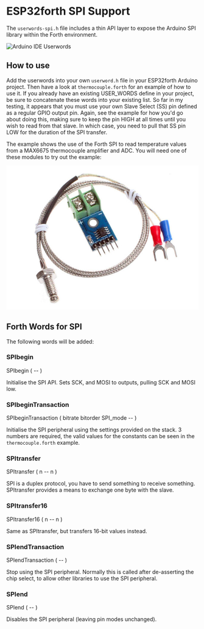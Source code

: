 # ESP32forth SPI Support
The ```userwords-spi.h``` file includes a thin API layer to expose the Arduino SPI library within the Forth environment.

![Arduino IDE Userwords](https://github.com/Esp32forth-org/jasontay/blob/main/images/Arduino-userwords.jpg)

## How to use
Add the userwords into your own ```userword.h``` file in your ESP32forth Arduino project. Then have a look at ```thermocouple.forth```
for an example of how to use it.
If you already have an existing USER_WORDS define in your project, be sure to concatenate these words into your existing list.
So far in my testing, it appears that you must use your own Slave Select (SS) pin defined as a regular GPIO output pin.
Again, see the example for how you'd go about doing this, making sure to keep the pin HIGH at all times until you wish to
read from that slave. In which case, you need to pull that SS pin LOW for the duration of the SPI transfer.

The example shows the use of the Forth SPI to read temperature values from a MAX6675 thermocouple amplifier and ADC. You will need one of these modules to try out the example:

![MAX6675 module](https://github.com/Esp32forth-org/jasontay/blob/main/images/MAX6675-Module.jpg)

## Forth Words for SPI
The following words will be added:

### SPIbegin
SPIbegin ( -- )

Initialise the SPI API. Sets SCK, and MOSI to outputs, pulling SCK and MOSI low.

### SPIbeginTransaction
SPIbeginTransaction ( bitrate bitorder SPI_mode -- )

Initialise the SPI peripheral using the settings provided on the stack. 3 numbers are required, the valid values for the constants
can be seen in the ```thermocouple.forth``` example.

### SPItransfer
SPItransfer ( n -- n )

SPI is a duplex protocol, you have to send something to receive something. SPItransfer provides a means to exchange one byte with the slave.

### SPItransfer16
SPItransfer16 ( n -- n )

Same as SPItransfer, but transfers 16-bit values instead.

### SPIendTransaction
SPIendTransaction ( -- )

Stop using the SPI peripheral. Normally this is called after de-asserting the chip select, to allow other libraries to use the SPI peripheral.

### SPIend
SPIend ( -- )

Disables the SPI peripheral (leaving pin modes unchanged).
